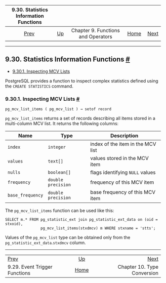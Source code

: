 <!--?xml version="1.0" encoding="UTF-8" standalone="no"?-->

|                 9.30. Statistics Information Functions                 |                                                           |                                    |                                                       |                                                      |
| :--------------------------------------------------------------------: | :-------------------------------------------------------- | :--------------------------------: | ----------------------------------------------------: | ---------------------------------------------------: |
| [Prev](functions-event-triggers.html "9.29. Event Trigger Functions")  | [Up](functions.html "Chapter 9. Functions and Operators") | Chapter 9. Functions and Operators | [Home](index.html "PostgreSQL 17devel Documentation") |  [Next](typeconv.html "Chapter 10. Type Conversion") |

***

## 9.30. Statistics Information Functions [#](#FUNCTIONS-STATISTICS)

*   [9.30.1. Inspecting MCV Lists](functions-statistics.html#FUNCTIONS-STATISTICS-MCV)

[]()

PostgreSQL provides a function to inspect complex statistics defined using the `CREATE STATISTICS` command.

### 9.30.1. Inspecting MCV Lists [#](#FUNCTIONS-STATISTICS-MCV)

[]()

    pg_mcv_list_items ( pg_mcv_list ) → setof record

`pg_mcv_list_items` returns a set of records describing all items stored in a multi-column MCV list. It returns the following columns:

| Name             | Type               | Description                       |
| ---------------- | ------------------ | --------------------------------- |
| `index`          | `integer`          | index of the item in the MCV list |
| `values`         | `text[]`           | values stored in the MCV item     |
| `nulls`          | `boolean[]`        | flags identifying `NULL` values   |
| `frequency`      | `double precision` | frequency of this MCV item        |
| `base_frequency` | `double precision` | base frequency of this MCV item   |

The `pg_mcv_list_items` function can be used like this:

    SELECT m.* FROM pg_statistic_ext join pg_statistic_ext_data on (oid = stxoid),
                    pg_mcv_list_items(stxdmcv) m WHERE stxname = 'stts';

Values of the `pg_mcv_list` type can be obtained only from the `pg_statistic_ext_data`.`stxdmcv` column.

***

|                                                                        |                                                           |                                                      |
| :--------------------------------------------------------------------- | :-------------------------------------------------------: | ---------------------------------------------------: |
| [Prev](functions-event-triggers.html "9.29. Event Trigger Functions")  | [Up](functions.html "Chapter 9. Functions and Operators") |  [Next](typeconv.html "Chapter 10. Type Conversion") |
| 9.29. Event Trigger Functions                                          |   [Home](index.html "PostgreSQL 17devel Documentation")   |                          Chapter 10. Type Conversion |
